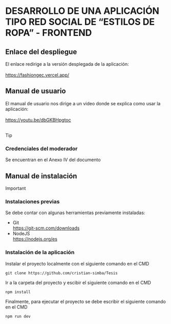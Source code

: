 # DESARROLLO DE UNA APLICACIÓN TIPO RED SOCIAL DE “ESTILOS DE ROPA” - FRONTEND
## Enlace del despliegue
El enlace redirige a la versión desplegada de la aplicación: </br> </br>
https://fashiongec.vercel.app/
## Manual de usuario
El manual de usuario nos dirige a un video donde se explica como usar la aplicación: </br> </br>
https://youtu.be/dbGKBHpgtoc  </br> </br>

> [!TIP]
> ### Credenciales del moderador
> Se encuentran en el Anexo IV del documento

## Manual de instalación
> [!IMPORTANT]
> ### Instalaciones previas
> Se debe contar con algunas herramientas previamente instaladas:
> - Git 
>   </br> https://git-scm.com/downloads
> - NodeJS
>   </br> https://nodejs.org/es

### Instalación de la aplicación
Instalar el proyecto localmente con el siguiente comando en el CMD
```
git clone https://github.com/cristian-simba/Tesis
```
Ir a la carpeta del proyecto y escibir el siguiente comando en el CMD
```
npm install
```
Finalmente, para ejecutar el proyecto se debe escribir el siguiente comando en el CMD
```
npm run dev
```
